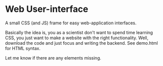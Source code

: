 Web User-interface
==================

A small CSS (and JS) frame for easy web-application interfaces.

Basically the idea is, you as a scientist don't want to spend time learning CSS,
you just want to make a website with the right functionality. Well, download the code
and just focus and writing the backend. See demo.html for HTML syntax.

Let me know if there are any elements missing.


